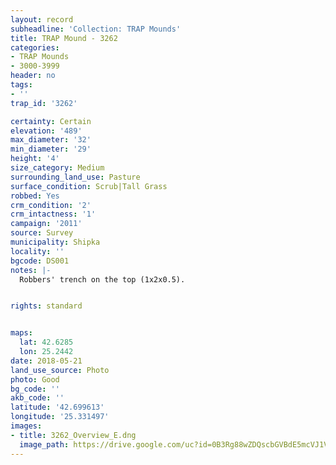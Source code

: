 ```yaml
---
layout: record
subheadline: 'Collection: TRAP Mounds'
title: TRAP Mound - 3262
categories:
- TRAP Mounds
- 3000-3999
header: no
tags:
- ''
trap_id: '3262'

certainty: Certain
elevation: '489'
max_diameter: '32'
min_diameter: '29'
height: '4'
size_category: Medium
surrounding_land_use: Pasture
surface_condition: Scrub|Tall Grass
robbed: Yes
crm_condition: '2'
crm_intactness: '1'
campaign: '2011'
source: Survey
municipality: Shipka
locality: ''
bgcode: DS001
notes: |-
  Robbers' trench on the top (1x2x0.5).


rights: standard


maps:
  lat: 42.6285
  lon: 25.2442
date: 2018-05-21
land_use_source: Photo
photo: Good
bg_code: ''
akb_code: ''
latitude: '42.699613'
longitude: '25.331497'
images:
- title: 3262_Overview_E.dng
  image_path: https://drive.google.com/uc?id=0B3Rg88wZDQscbGVBdE5mcVJ1VXM
---
```

